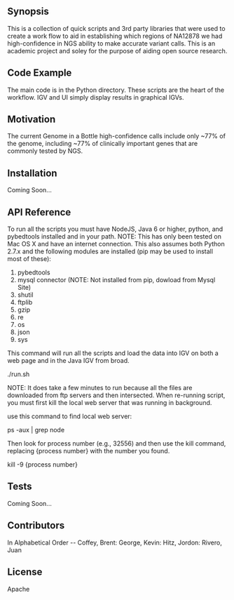 ## Synopsis

This is a collection of quick scripts and 3rd party libraries that were used to create a work flow to aid in establishing which regions of NA12878 we had high-confidence in NGS ability to make accurate variant calls. This is an academic project and soley for the purpose of aiding open source research.

## Code Example

The main code is in the Python directory. These scripts are the heart of the workflow. IGV and UI simply display results in graphical IGVs.

## Motivation

The current Genome in a Bottle high-confidence calls include only ~77% of the genome, including ~77% of clinically important genes that are commonly tested by NGS.

## Installation

Coming Soon...

## API Reference

To run all the scripts you must have NodeJS, Java 6 or higher, python, and pybedtools installed and in your path.
NOTE: This has only been tested on Mac OS X and have an internet connection. This also assumes both Python 2.7.x and the following modules are installed (pip may be used to install most of these):

1. pybedtools
2. mysql connector (NOTE: Not installed from pip, dowload from Mysql Site)
3. shutil
4. ftplib
5. gzip
6. re
7. os
8. json
9. sys

This command will run all the scripts and load the data into IGV on both a web page and in the Java IGV from broad.

./run.sh

NOTE: It does take a few minutes to run because all the files are downloaded from ftp servers and then intersected.
When re-running script, you must first kill the local web server that was running in background.

use this command to find local web server:

ps -aux | grep node

Then look for process number (e.g., 32556) and then use the kill command, replacing {process number} with the number you found.

kill -9 {process number}

## Tests

Coming Soon...

## Contributors

In Alphabetical Order -- Coffey, Brent: George, Kevin: Hitz, Jordon: Rivero, Juan

## License

Apache
